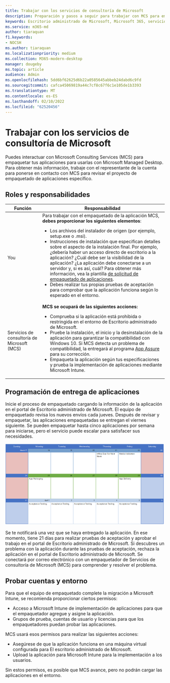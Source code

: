 ```yaml
---
title: Trabajar con los servicios de consultoría de Microsoft
description: Preparación y pasos a seguir para trabajar con MCS para empaquetar tus aplicaciones
keywords: Escritorio administrado de Microsoft, Microsoft 365, servicio, documentación
ms.service: m365-md
author: tiaraquan
f1.keywords:
- NOCSH
ms.author: tiaraquan
ms.localizationpriority: medium
ms.collection: M365-modern-desktop
manager: dougeby
ms.topic: article
audience: Admin
ms.openlocfilehash: 5dd6bf62625d6b22a0585645abbeb24dabd6c9fd
ms.sourcegitcommit: cafca45069819a44c7cf8c67f6c1e105de1b3393
ms.translationtype: MT
ms.contentlocale: es-ES
ms.lasthandoff: 02/10/2022
ms.locfileid: "62520456"
---
```

# <a name="working-with-microsoft-consulting-services"></a>Trabajar con los servicios de consultoría de Microsoft

Puedes interactuar con Microsoft Consulting Services (MCS) para empaquetar tus aplicaciones para usarlas con Microsoft Managed Desktop. Para obtener más información, trabaje con el representante de la cuenta para ponerse en contacto con MCS para revisar el proyecto de empaquetado de aplicaciones específico.

## <a name="roles-and-responsibilities"></a>Roles y responsabilidades

| Función | Responsabilidad |
| ------ | ------ |
| You | Para trabajar con el empaquetado de la aplicación MCS, **debes proporcionar los siguientes elementos**: <ul><li> Los archivos del instalador de origen (por ejemplo, setup.exe o .msi).</li><li>Instrucciones de instalación que especifican detalles sobre el aspecto de la instalación final. Por ejemplo, ¿debería haber un acceso directo de escritorio a la aplicación? ¿Cuál debe ser la visibilidad de la aplicación? ¿La aplicación debe conectarse a un servidor y, si es así, cuál? Para obtener más información, vea la plantilla [de solicitud de empaquetado de aplicaciones](https://github.com/MicrosoftDocs/microsoft-365-docs/raw/public/microsoft-365/managed-desktop/get-ready/downloads/app-packaging-template.docx).</li><li>Debes realizar tus propias pruebas de aceptación para comprobar que la aplicación funciona según lo esperado en el entorno.</li><ul> |
| Servicios de consultoría de Microsoft (MCS) | **MCS se ocupará de las siguientes acciones:** <ul><li>Comprueba si la aplicación está prohibida o restringida en el entorno de Escritorio administrado de Microsoft.</li><li>Pruebe la instalación, el inicio y la desinstalación de la aplicación para garantizar la compatibilidad con Windows 10. Si MCS detecta un problema de compatibilidad, la entregará al programa [App Assure](/fasttrack/products-and-capabilities#app-assure) para su corrección.</li><li>Empaqueta la aplicación según tus especificaciones y prueba la implementación de aplicaciones mediante Microsoft Intune.</li><ul>

## <a name="app-delivery-schedule"></a>Programación de entrega de aplicaciones

Inicie el proceso de empaquetado cargando la información de la aplicación en el portal de Escritorio administrado de Microsoft. El equipo de empaquetado revisa los nuevos envíos cada jueves. Después de revisar y empaquetar, las aplicaciones empaquetadas se entregan el viernes siguiente. Se pueden empaquetar hasta cinco aplicaciones por semana para iniciarse, pero el servicio puede escalar para satisfacer sus necesidades.

![calendario que muestra la entrada de aplicaciones un jueves (el día 21 en este ejemplo), validación de medios al día siguiente, empaquetado el lunes siguiente (día 25) y entrega de aplicaciones el viernes siguiente (el día 29).](../../media/MCS-cal.png)

Se te notificará una vez que se haya entregado la aplicación. En ese momento, tiene 21 días para realizar pruebas de aceptación y aprobar el trabajo en el portal de Escritorio administrado de Microsoft. Si descubres un problema con la aplicación durante las pruebas de aceptación, rechaza la aplicación en el portal de Escritorio administrado de Microsoft. Se conectará por correo electrónico con un empaquetador de Servicios de consultoría de Microsoft (MCS) para comprender y resolver el problema.

## <a name="testing-accounts-and-environment"></a>Probar cuentas y entorno

Para que el equipo de empaquetado complete la migración a Microsoft Intune, se recomienda proporcionar ciertos permisos:

- Acceso a Microsoft Intune de implementación de aplicaciones para que el empaquetador agregue y asigne la aplicación.
- Grupos de prueba, cuentas de usuario y licencias para que los empaquetadores puedan probar las aplicaciones.

MCS usará esos permisos para realizar las siguientes acciones:

- Asegúrese de que la aplicación funciona en una máquina virtual configurada para El escritorio administrado de Microsoft.
- Upload la aplicación para Microsoft Intune para la implementación a los usuarios.

Sin estos permisos, es posible que MCS avance, pero no podrán cargar las aplicaciones en el entorno.
